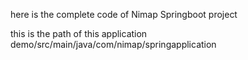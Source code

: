 here is the complete code of Nimap Springboot project 

this is the path of this application 
demo/src/main/java/com/nimap/springapplication
